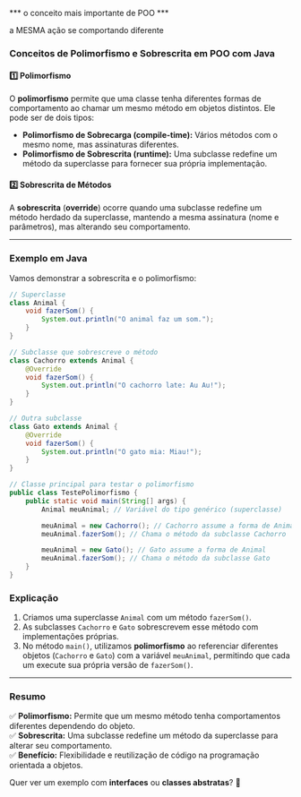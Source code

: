 *** o conceito mais importante de POO ***

a MESMA ação se comportando diferente

### Conceitos de **Polimorfismo** e **Sobrescrita** em POO com Java

#### 1️⃣ **Polimorfismo**  
O **polimorfismo** permite que uma classe tenha diferentes formas de comportamento ao chamar um mesmo método em objetos distintos. Ele pode ser de dois tipos:
- **Polimorfismo de Sobrecarga (compile-time):** Vários métodos com o mesmo nome, mas assinaturas diferentes.
- **Polimorfismo de Sobrescrita (runtime):** Uma subclasse redefine um método da superclasse para fornecer sua própria implementação.

#### 2️⃣ **Sobrescrita de Métodos**  
A **sobrescrita** (**override**) ocorre quando uma subclasse redefine um método herdado da superclasse, mantendo a mesma assinatura (nome e parâmetros), mas alterando seu comportamento.

---

### **Exemplo em Java**
Vamos demonstrar a sobrescrita e o polimorfismo:

```java
// Superclasse
class Animal {
    void fazerSom() {
        System.out.println("O animal faz um som.");
    }
}

// Subclasse que sobrescreve o método
class Cachorro extends Animal {
    @Override
    void fazerSom() {
        System.out.println("O cachorro late: Au Au!");
    }
}

// Outra subclasse
class Gato extends Animal {
    @Override
    void fazerSom() {
        System.out.println("O gato mia: Miau!");
    }
}

// Classe principal para testar o polimorfismo
public class TestePolimorfismo {
    public static void main(String[] args) {
        Animal meuAnimal; // Variável do tipo genérico (superclasse)

        meuAnimal = new Cachorro(); // Cachorro assume a forma de Animal
        meuAnimal.fazerSom(); // Chama o método da subclasse Cachorro

        meuAnimal = new Gato(); // Gato assume a forma de Animal
        meuAnimal.fazerSom(); // Chama o método da subclasse Gato
    }
}
```

### **Explicação**
1. Criamos uma superclasse `Animal` com um método `fazerSom()`.
2. As subclasses `Cachorro` e `Gato` sobrescrevem esse método com implementações próprias.
3. No método `main()`, utilizamos **polimorfismo** ao referenciar diferentes objetos (`Cachorro` e `Gato`) com a variável `meuAnimal`, permitindo que cada um execute sua própria versão de `fazerSom()`.

---

### **Resumo**
✅ **Polimorfismo:** Permite que um mesmo método tenha comportamentos diferentes dependendo do objeto.  
✅ **Sobrescrita:** Uma subclasse redefine um método da superclasse para alterar seu comportamento.  
✅ **Benefício:** Flexibilidade e reutilização de código na programação orientada a objetos.  

Quer ver um exemplo com **interfaces** ou **classes abstratas**? 🚀